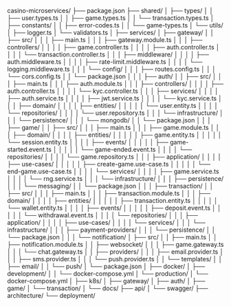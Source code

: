 casino-microservices/
├── package.json
├── shared/
│   ├── types/
│   │   ├── user.types.ts
│   │   ├── game.types.ts
│   │   └── transaction.types.ts
│   ├── constants/
│   │   ├── error-codes.ts
│   │   └── game-types.ts
│   └── utils/
│       ├── logger.ts
│       └── validators.ts
│
├── services/
│   ├── gateway/
│   │   ├── src/
│   │   │   ├── main.ts
│   │   │   ├── gateway.module.ts
│   │   │   ├── controllers/
│   │   │   │   ├── game.controller.ts
│   │   │   │   ├── auth.controller.ts
│   │   │   │   └── transaction.controller.ts
│   │   │   ├── middleware/
│   │   │   │   ├── auth.middleware.ts
│   │   │   │   ├── rate-limit.middleware.ts
│   │   │   │   └── logging.middleware.ts
│   │   │   └── config/
│   │   │       ├── routes.config.ts
│   │   │       └── cors.config.ts
│   │   └── package.json
│   │
│   ├── auth/
│   │   ├── src/
│   │   │   ├── main.ts
│   │   │   ├── auth.module.ts
│   │   │   ├── controllers/
│   │   │   │   ├── auth.controller.ts
│   │   │   │   └── kyc.controller.ts
│   │   │   ├── services/
│   │   │   │   ├── auth.service.ts
│   │   │   │   ├── jwt.service.ts
│   │   │   │   └── kyc.service.ts
│   │   │   ├── domain/
│   │   │   │   ├── entities/
│   │   │   │   │   └── user.entity.ts
│   │   │   │   └── repositories/
│   │   │   │       └── user.repository.ts
│   │   │   └── infrastructure/
│   │   │       └── persistence/
│   │   │           └── mongodb/
│   │   └── package.json
│   │
│   ├── game/
│   │   ├── src/
│   │   │   ├── main.ts
│   │   │   ├── game.module.ts
│   │   │   ├── domain/
│   │   │   │   ├── entities/
│   │   │   │   │   ├── game.entity.ts
│   │   │   │   │   └── session.entity.ts
│   │   │   │   ├── events/
│   │   │   │   │   ├── game-started.event.ts
│   │   │   │   │   └── game-ended.event.ts
│   │   │   │   └── repositories/
│   │   │   │       └── game.repository.ts
│   │   │   ├── application/
│   │   │   │   ├── use-cases/
│   │   │   │   │   ├── create-game.use-case.ts
│   │   │   │   │   └── end-game.use-case.ts
│   │   │   │   └── services/
│   │   │   │       ├── game.service.ts
│   │   │   │       └── rng.service.ts
│   │   │   └── infrastructure/
│   │   │       ├── persistence/
│   │   │       └── messaging/
│   │   └── package.json
│   │
│   ├── transaction/
│   │   ├── src/
│   │   │   ├── main.ts
│   │   │   ├── transaction.module.ts
│   │   │   ├── domain/
│   │   │   │   ├── entities/
│   │   │   │   │   ├── transaction.entity.ts
│   │   │   │   │   └── wallet.entity.ts
│   │   │   │   ├── events/
│   │   │   │   │   ├── deposit.event.ts
│   │   │   │   │   └── withdrawal.event.ts
│   │   │   │   └── repositories/
│   │   │   ├── application/
│   │   │   │   ├── use-cases/
│   │   │   │   └── services/
│   │   │   └── infrastructure/
│   │   │       ├── payment-providers/
│   │   │       └── persistence/
│   │   └── package.json
│   │
│   └── notification/
│       ├── src/
│       │   ├── main.ts
│       │   ├── notification.module.ts
│       │   ├── websocket/
│       │   │   ├── game.gateway.ts
│       │   │   └── chat.gateway.ts
│       │   ├── providers/
│       │   │   ├── email.provider.ts
│       │   │   ├── sms.provider.ts
│       │   │   └── push.provider.ts
│       │   └── templates/
│       │       ├── email/
│       │       └── push/
│       └── package.json
│
├── docker/
│   ├── development/
│   │   └── docker-compose.yml
│   └── production/
│       └── docker-compose.yml
│
├── k8s/
│   ├── gateway/
│   ├── auth/
│   ├── game/
│   └── transaction/
│
└── docs/
    ├── api/
    │   └── swagger/
    ├── architecture/
    └── deployment/
